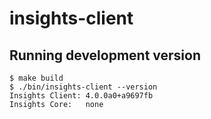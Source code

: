 # insights-client

## Running development version

```shell
$ make build
$ ./bin/insights-client --version
Insights Client: 4.0.0a0+a9697fb
Insights Core:   none
```
